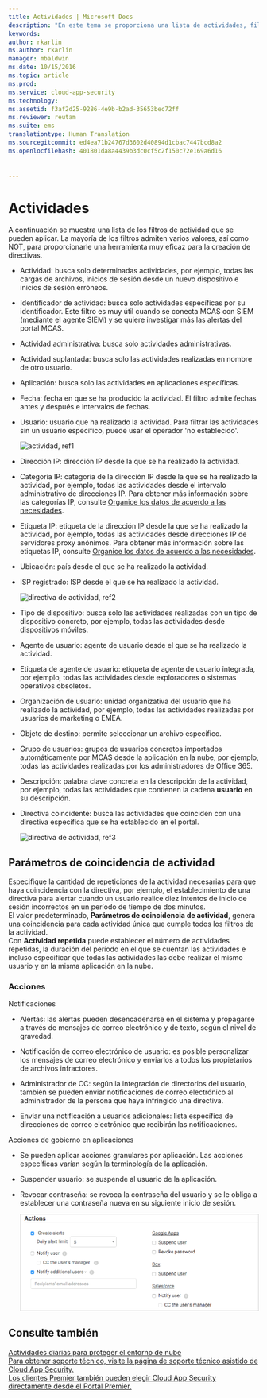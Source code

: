 ```yaml
---
title: Actividades | Microsoft Docs
description: "En este tema se proporciona una lista de actividades, filtros y parámetros de coincidencia que se pueden aplicar a directivas de actividad."
keywords: 
author: rkarlin
ms.author: rkarlin
manager: mbaldwin
ms.date: 10/15/2016
ms.topic: article
ms.prod: 
ms.service: cloud-app-security
ms.technology: 
ms.assetid: f3af2d25-9286-4e9b-b2ad-35653bec72ff
ms.reviewer: reutam
ms.suite: ems
translationtype: Human Translation
ms.sourcegitcommit: ed4ea71b24767d3602d40894d1cbac7447bcd8a2
ms.openlocfilehash: 401801da8a4439b3dc0cf5c2f150c72e169a6d16


---
```


# <a name="activities"></a>Actividades
A continuación se muestra una lista de los filtros de actividad que se pueden aplicar. La mayoría de los filtros admiten varios valores, así como NOT, para proporcionarle una herramienta muy eficaz para la creación de directivas.  
  
-   Actividad: busca solo determinadas actividades, por ejemplo, todas las cargas de archivos, inicios de sesión desde un nuevo dispositivo e inicios de sesión erróneos.  
  
-   Identificador de actividad: busca solo actividades específicas por su identificador. Este filtro es muy útil cuando se conecta MCAS con SIEM (mediante el agente SIEM) y se quiere investigar más las alertas del portal MCAS.  
  
-   Actividad administrativa: busca solo actividades administrativas.  
  
-   Actividad suplantada: busca solo las actividades realizadas en nombre de otro usuario.  
  
-   Aplicación: busca solo las actividades en aplicaciones específicas.  
  
-   Fecha: fecha en que se ha producido la actividad. El filtro admite fechas antes y después e intervalos de fechas.  
  
-   Usuario: usuario que ha realizado la actividad. Para filtrar las actividades sin un usuario específico, puede usar el operador 'no establecido'.  
  
     ![actividad, ref1](./media/activity-ref1.png "activity ref1")  
  
-   Dirección IP: dirección IP desde la que se ha realizado la actividad.  
  
-   Categoría IP: categoría de la dirección IP desde la que se ha realizado la actividad, por ejemplo, todas las actividades desde el intervalo administrativo de direcciones IP. Para obtener más información sobre las categorías IP, consulte [Organice los datos de acuerdo a las necesidades](general-setup.md#IPtagsandRanges).  
  
-   Etiqueta IP: etiqueta de la dirección IP desde la que se ha realizado la actividad, por ejemplo, todas las actividades desde direcciones IP de servidores proxy anónimos. Para obtener más información sobre las etiquetas IP, consulte [Organice los datos de acuerdo a las necesidades](general-setup.md#IPtagsandRanges).  
  
-   Ubicación: país desde el que se ha realizado la actividad.  
  
-   ISP registrado: ISP desde el que se ha realizado la actividad.  
  
     ![directiva de actividad, ref2](./media/activity-policy-ref2.png "activity policy ref2")  
  
-   Tipo de dispositivo: busca solo las actividades realizadas con un tipo de dispositivo concreto, por ejemplo, todas las actividades desde dispositivos móviles.  
  
-   Agente de usuario: agente de usuario desde el que se ha realizado la actividad.  
  
-   Etiqueta de agente de usuario: etiqueta de agente de usuario integrada, por ejemplo, todas las actividades desde exploradores o sistemas operativos obsoletos.  
  
-   Organización de usuario: unidad organizativa del usuario que ha realizado la actividad, por ejemplo, todas las actividades realizadas por usuarios de marketing o EMEA.  
  
- Objeto de destino: permite seleccionar un archivo específico. 

-   Grupo de usuarios: grupos de usuarios concretos importados automáticamente por MCAS desde la aplicación en la nube, por ejemplo, todas las actividades realizadas por los administradores de Office 365.  
  
-   Descripción: palabra clave concreta en la descripción de la actividad, por ejemplo, todas las actividades que contienen la cadena **usuario** en su descripción.  
  
-   Directiva coincidente: busca las actividades que coinciden con una directiva específica que se ha establecido en el portal.  
  
     ![directiva de actividad, ref3](./media/activity-policy-ref3.png "Activity policy ref3")  
  
## <a name="activity-match-parameters"></a>Parámetros de coincidencia de actividad  
Especifique la cantidad de repeticiones de la actividad necesarias para que haya coincidencia con la directiva, por ejemplo, el establecimiento de una directiva para alertar cuando un usuario realice diez intentos de inicio de sesión incorrectos en un período de tiempo de dos minutos.  
El valor predeterminado, **Parámetros de coincidencia de actividad**, genera una coincidencia para cada actividad única que cumple todos los filtros de la actividad.   
Con **Actividad repetida** puede establecer el número de actividades repetidas, la duración del período en el que se cuentan las actividades e incluso especificar que todas las actividades las debe realizar el mismo usuario y en la misma aplicación en la nube.  
  
### <a name="actions"></a>Acciones  
Notificaciones  
  
-   Alertas: las alertas pueden desencadenarse en el sistema y propagarse a través de mensajes de correo electrónico y de texto, según el nivel de gravedad.  
  
-   Notificación de correo electrónico de usuario: es posible personalizar los mensajes de correo electrónico y enviarlos a todos los propietarios de archivos infractores.  
  
-   Administrador de CC: según la integración de directorios del usuario, también se pueden enviar notificaciones de correo electrónico al administrador de la persona que haya infringido una directiva.  
  
-   Enviar una notificación a usuarios adicionales: lista específica de direcciones de correo electrónico que recibirán las notificaciones.  
  
Acciones de gobierno en aplicaciones  
  
-   Se pueden aplicar acciones granulares por aplicación. Las acciones específicas varían según la terminología de la aplicación.  
  
-   Suspender usuario: se suspende al usuario de la aplicación.  
  
-   Revocar contraseña: se revoca la contraseña del usuario y se le obliga a establecer una contraseña nueva en su siguiente inicio de sesión.  
  
     ![directiva de actividad, ref6](./media/activity-policy-ref6.png "activity policy ref6")  
  
## <a name="see-also"></a>Consulte también  
[Actividades diarias para proteger el entorno de nube](daily-activities-to-protect-your-cloud-environment.md)   
[Para obtener soporte técnico, visite la página de soporte técnico asistido de Cloud App Security.](http://support.microsoft.com/oas/default.aspx?prid=16031)   
[Los clientes Premier también pueden elegir Cloud App Security directamente desde el Portal Premier.](https://premier.microsoft.com/)  
  
  


<!--HONumber=Oct16_HO4-->


